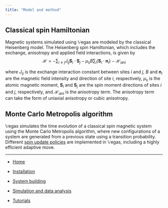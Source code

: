 ```yaml
---
title: "Model and method"
---
```



## Classical spin Hamiltonian

Magnetic systems simulated using 𝕍egas are modeled by the classical Heisenberg model. The Heisenberg spin Hamiltonian, which includes the exchange, anisotropy and applied field interactions, is given by
$$\mathcal{H}=-\sum_{i\neq j}J_{ij}\mathbf{S}_{i}\cdot\mathbf{S}_{j}-\mu_{s}B\sum_{i}\left(\mathbf{S}_{i}\cdot\mathbf{n}_{i}\right)-\mathcal{H}_{ani}$$

where $J_{ij}$ is the exchange interaction constant between sites $i$ and $j$, $B$ and $\mathbf{n}_{i}$ are the magnetic field intensity and direction of site $i$, respectively, $\mu_{s}$ is the atomic magnetic moment, $\mathbf{S}_{i}$ and $\mathbf{S}_{j}$ are the spin moment directions of sites $i$ and $j$, respectively, and $\mathcal{H}_{ani}$ is the anisotropy term. The anisotropy term can take the form of uniaxial anisotropy or cubic anisotropy.

## Monte Carlo Metropolis algorithm

𝕍egas simulates the time evolution of a classical spin magnetic system using the Monte Carlo Metropolis algorithm, where new configurations of a system are generated from a previous state using a transition probability. Different [spin update policies](/vegas/spin-update-policies/) are implemented in 𝕍egas, including a highly efficient adaptive move. 

---

* [Home](/vegas/)

* [Installation](/vegas/installation/)

* [System building](/vegas/system-building/)

* [Simulation and data analysis](/vegas/simulation-and-data-analysis/)

* [Tutorials](/vegas/tutorials/)